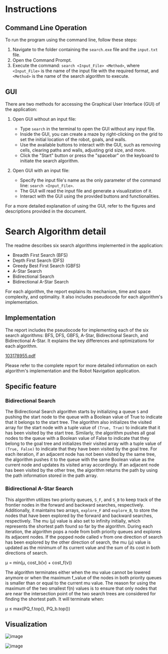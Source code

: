 # Instructions

## Command Line Operation

To run the program using the command line, follow these steps:

1. Navigate to the folder containing the `search.exe` file and the `input.txt` file.
2. Open the Command Prompt.
3. Execute the command: `search <Input_File> <Method>`, where `<Input_File>` is the name of the input file with the required format, and `<Method>` is the name of the search algorithm to execute.

## GUI

There are two methods for accessing the Graphical User Interface (GUI) of the application:

1. Open GUI without an input file:
   - Type `search` in the terminal to open the GUI without any input file.
   - Inside the GUI, you can create a maze by right-clicking on the grid to set the initial location of the robot, goals, and walls.
   - Use the available buttons to interact with the GUI, such as removing cells, clearing paths and walls, adjusting grid size, and more.
   - Click the "Start" button or press the "spacebar" on the keyboard to initiate the search algorithm.

2. Open GUI with an input file:
   - Specify the input file's name as the only parameter of the command line: `search <Input_File>`.
   - The GUI will read the input file and generate a visualization of it.
   - Interact with the GUI using the provided buttons and functionalities.

For a more detailed explanation of using the GUI, refer to the figures and descriptions provided in the document.

# Search Algorithm detail
The readme describes six search algorithms implemented in the application:

- Breadth First Search (BFS)
- Depth First Search (DFS)
- Greedy Best First Search (GBFS)
- A-Star Search
- Bidirectional Search
- Bidirectional A-Star Search

For each algorithm, the report explains its mechanism, time and space complexity, and optimality. It also includes pseudocode for each algorithm's implementation.

## Implementation

The report includes the pseudocode for implementing each of the six search algorithms: BFS, DFS, GBFS, A-Star, Bidirectional Search, and Bidirectional A-Star. It explains the key differences and optimizations for each algorithm.

[103178955.pdf](https://github.com/emyeucanha5/COS30019-Robot-Navigation/files/11828448/103178955.pdf)

Please refer to the complete report for more detailed information on each algorithm's implementation and the Robot Navigation application.

## Specific feature

### Bidirectional Search

The Bidirectional Search algorithm starts by initializing a queue `S` and pushing the start node to the queue with a Boolean value of True to indicate that it belongs to the start tree. The algorithm also initializes the visited array for the start node with a tuple value of `(True, True)` to indicate that it has been visited by the start tree. Similarly, the algorithm pushes all goal nodes to the queue with a Boolean value of False to indicate that they belong to the goal tree and initializes their visited array with a tuple value of `(True, False)` to indicate that they have been visited by the goal tree. For each iteration, if an adjacent node has not been visited by the same tree, the algorithm pushes it to the queue with the same Boolean value as the current node and updates its visited array accordingly. If an adjacent node has been visited by the other tree, the algorithm returns the path by using the path information stored in the path array.

### Bidirectional A-Star Search

This algorithm utilizes two priority queues, `S_F`, and `S_B` to keep track of the frontier nodes in the forward and backward searches, respectively. Additionally, it maintains two arrays, `explore_F` and `explore_B`, to store the nodes that have been explored by the forward and backward searches, respectively. The mu (μ) value is also set to infinity initially, which represents the shortest path found so far by the algorithm. During each iteration, the algorithm pops a node from both priority queues and explores its adjacent nodes. If the popped node called v from one direction of search has been explored by the other direction of search, the mu (μ) value is updated as the minimum of its current value and the sum of its cost in both directions of search.

μ = min(μ, cost_b(v) + cost_f(v))

The algorithm terminates either when the mu value cannot be lowered anymore or when the maximum f_value of the nodes in both priority queues is smaller than or equal to the current mu value. The reason for using the maximum of the two smallest f(n) values is to ensure that only nodes that are near the intersection point of the two search trees are considered for finding the shortest path. It will terminate when:

μ ≤ max(PQ_f.top(), PQ_b.top())

## Visualization
![image](https://github.com/emyeucanha5/COS30019-Robot-Navigation/assets/57170354/e6b74cee-d4bf-4c01-b141-64de8dc0feb0)

![image](https://github.com/emyeucanha5/COS30019-Robot-Navigation/assets/57170354/9bbbd23f-f385-4d80-bfe3-e550411f9ad7)
